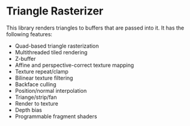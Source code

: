 # Triangle Rasterizer

This library renders triangles to buffers that are passed into it. It has the following features:
* Quad-based triangle rasterization
* Multithreaded tiled rendering
* Z-buffer
* Affine and perspective-correct texture mapping
* Texture repeat/clamp
* Bilinear texture filtering
* Backface culling
* Position/normal interpolation
* Triange/strip/fan
* Render to texture
* Depth bias
* Programmable fragment shaders